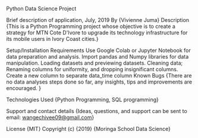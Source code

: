 Python Data Science Project

Brief description of application, July, 2019 By {Vivienne Juma} Description {This is a Python Programming project whose objective is to create a strategy for MTN Cote D'Ivore to upgrade its technology infrastructure for its mobile users in Ivory Coast cities.}

Setup/Installation Requirements Use Google Colab or Jupyter Notebook for data preparation and analysis. Import pandas and Numpy libraries for data manipulation. Loading datasets and previewing datasets. Cleaning data; Renaming columns for uniformity, and dropping insignificant columns. Create a new column to separate data_time column Known Bugs {There are no data analyses steps done so far, any insights, tips and improvements are encouraged. }

Technologies Used {Python Programming, SQL programming}

Support and contact details {Ideas, questions, and support can be sent to email: wangechivee09@gmail.com}

License {MIT} Copyright (c) {2019} {Moringa School Data Science}
